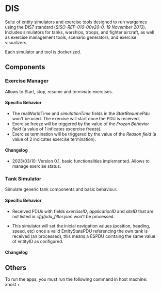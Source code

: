 # DIS

Suite of entity simulators and exercise tools designed to run wargames using the DIS7 standard (*SISO-REF-010-00v20-0, 19 November 2013*). Includes simulators for tanks, warships, troops, and fighter aircraft, as well as exercise management tools, scenario generators, and exercise visualizers.

Each simulator and tool is dockerized.

## Components

### Exercise Manager

Allows to Start, stop, resume and terminate exercises.

#### Specific Behavior

- The realWorldTime and *simulationTime* fields in the *StartResumePdu* won't be used. The exercise will start once the PDU is received.
- Exercise freeze will be triggered by the value of the *Frozen Behavior field* (a value of 1 inficates excercise freeze).
- Exercise termination will be triggered by the value of the *Reason field* (a value of 2 indicates exercise termination).

#### Changelog

- 2023/03/10: Version 0.1, basic functionalities implemented. Allows to manage exercise status.


### Tank Simulator

Simulate generic tank components and basic behaviour.

#### Specific Behavior

- Received PDUs with fields *exerciseID*, *applicationID* and *siteID* that are not listed in *cfg/pdu_filter.json* won't be processed.
  
- This simulator will set the inicial navigation values (position, heading, speed, etc) once a valid EntityStatePDU referencing the own tank is received (an processed), this means a ESPDU cointaing the same value of entityID as configured.

#### Changelog


## Others

To run the apps, you must run the following command in host machine:
xhost +